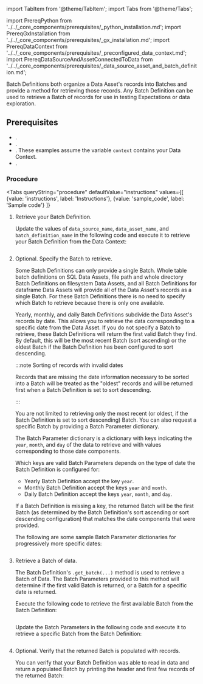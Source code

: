 import TabItem from '@theme/TabItem';
import Tabs from '@theme/Tabs';

import PrereqPython from '../../_core_components/prerequisites/_python_installation.md';
import PrereqGxInstallation from '../../_core_components/prerequisites/_gx_installation.md';
import PrereqDataContext from '../../_core_components/prerequisites/_preconfigured_data_context.md';
import PrereqDataSourceAndAssetConnectedToData from '../../_core_components/prerequisites/_data_source_asset_and_batch_definition.md';

Batch Definitions both organize a Data Asset's records into Batches and provide a method for retrieving those records.  Any Batch Definition can be used to retrieve a Batch of records for use in testing Expectations or data exploration.

## Prerequisites

- <PrereqPython/>.
- <PrereqGxInstallation/>.
- <PrereqDataContext/>.  These examples assume the variable `context` contains your Data Context.
- <PrereqDataSourceAndAssetConnectedToData/>.

### Procedure

<Tabs 
   queryString="procedure"
   defaultValue="instructions"
   values={[
      {value: 'instructions', label: 'Instructions'},
      {value: 'sample_code', label: 'Sample code'}
   ]}
>

<TabItem value="instructions" label="Instructions">

1. Retrieve your Batch Definition.

   Update the values of `data_source_name`, `data_asset_name`, and `batch_definition_name` in the following code and execute it to retrieve your Batch Definition from the Data Context:

   ```python title="Python" name="docs/docusaurus/docs/core/define_expectations/_examples/retrieve_a_batch_of_test_data_from_a_batch_definition.py - retrieve Batch Definition"
   ```

2. Optional. Specify the Batch to retrieve.

   Some Batch Definitions can only provide a single Batch.  Whole table batch definitions on SQL Data Assets, file path and whole directory Batch Definitions on filesystem Data Assets, and all Batch Definitions for dataframe Data Assets will provide all of the Data Asset's records as a single Batch.  For these Batch Definitions there is no need to specify which Batch to retrieve because there is only one available.

   Yearly, monthly, and daily Batch Definitions subdivide the Data Asset's records by date.  This allows you to retrieve the data corresponding to a specific date from the Data Asset.  If you do not specify a Batch to retrieve, these Batch Definitions will return the first valid Batch they find.  By default, this will be the most recent Batch (sort ascending) or the oldest Batch if the Batch Definition has been configured to sort descending.

   :::note Sorting of records with invalid dates
   
   Records that are missing the date information necessary to be sorted into a Batch will be treated as the "oldest" records and will be returned first when a Batch Definition is set to sort descending.
   
   :::

   You are not limited to retrieving only the most recent (or oldest, if the Batch Definition is set to sort descending) Batch.  You can also request a specific Batch by providing a Batch Parameter dictionary.

   The Batch Parameter dictionary is a dictionary with keys indicating the `year`, `month`, and `day` of the data to retrieve and with values corresponding to those date components.  

   Which keys are valid Batch Parameters depends on the type of date the Batch Definition is configured for:

   - Yearly Batch Definition accept the key `year`.
   - Monthly Batch Definition accept the keys `year` and `month`.
   - Daily Batch Definition accept the keys `year`, `month`, and `day`.

   If a Batch Definition is missing a key, the returned Batch will be the first Batch (as determined by the Batch Definition's sort ascending or sort descending configuration) that matches the date components that were provided.

   The following are some sample Batch Parameter dictionaries for progressively more specific dates:

   ```python title="Python" name="docs/docusaurus/docs/core/define_expectations/_examples/retrieve_a_batch_of_test_data_from_a_batch_definition.py - sample Batch Parameter dictionaries"
   ```

3. Retrieve a Batch of data.

   The Batch Definition's `.get_batch(...)` method is used to retrieve a Batch of Data.  The Batch Parameters provided to this method will determine if the first valid Batch is returned, or a Batch for a specific date is returned.

   <Tabs queryString="use_batch_parameters" groupId="use_batch_parameters" defaultValue='false'>

   <TabItem value="false" label="First valid Batch">

   Execute the following code to retrieve the first available Batch from the Batch Definition:

   ```python title="Python" name="docs/docusaurus/docs/core/define_expectations/_examples/retrieve_a_batch_of_test_data_from_a_batch_definition.py - retrieve most recent Batch"
   ```

   </TabItem>

   <TabItem value="true" label="Specific Batch">

   Update the Batch Parameters in the following code and execute it to retrieve a specific Batch from the Batch Definition:

   ```python title="Python" name="docs/docusaurus/docs/core/define_expectations/_examples/retrieve_a_batch_of_test_data_from_a_batch_definition.py - retrieve specific Batch"
   ```

   </TabItem>

   </Tabs>

4. Optional. Verify that the returned Batch is populated with records.

   You can verify that your Batch Definition was able to read in data and return a populated Batch by printing the header and first few records of the returned Batch:

   ```python title="Python" name="docs/docusaurus/docs/core/define_expectations/_examples/retrieve_a_batch_of_test_data_from_a_batch_definition.py - verify populated Batch"
   ```

</TabItem>

<TabItem value="sample_code" label="Sample code">

```python title="Python" name="docs/docusaurus/docs/core/define_expectations/_examples/retrieve_a_batch_of_test_data_from_a_batch_definition.py - full code example"
```

</TabItem>

</Tabs>